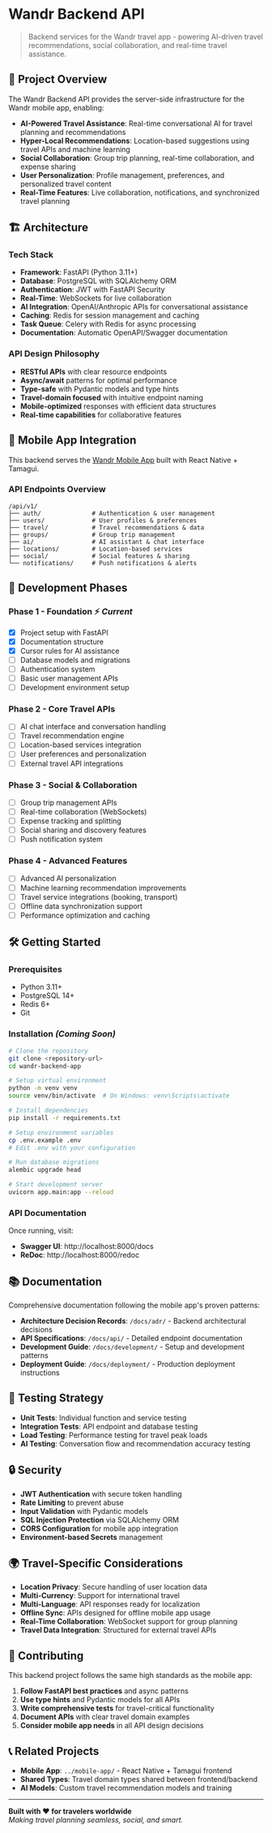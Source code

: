 # Wandr Backend API

> Backend services for the Wandr travel app - powering AI-driven travel recommendations, social collaboration, and real-time travel assistance.

## 🎯 Project Overview

The Wandr Backend API provides the server-side infrastructure for the Wandr mobile app, enabling:

- **AI-Powered Travel Assistance**: Real-time conversational AI for travel planning and recommendations
- **Hyper-Local Recommendations**: Location-based suggestions using travel APIs and machine learning
- **Social Collaboration**: Group trip planning, real-time collaboration, and expense sharing
- **User Personalization**: Profile management, preferences, and personalized travel content
- **Real-Time Features**: Live collaboration, notifications, and synchronized travel planning

## 🏗️ Architecture

### **Tech Stack**
- **Framework**: FastAPI (Python 3.11+)
- **Database**: PostgreSQL with SQLAlchemy ORM
- **Authentication**: JWT with FastAPI Security
- **Real-Time**: WebSockets for live collaboration
- **AI Integration**: OpenAI/Anthropic APIs for conversational assistance
- **Caching**: Redis for session management and caching
- **Task Queue**: Celery with Redis for async processing
- **Documentation**: Automatic OpenAPI/Swagger documentation

### **API Design Philosophy**
- **RESTful APIs** with clear resource endpoints
- **Async/await** patterns for optimal performance
- **Type-safe** with Pydantic models and type hints
- **Travel-domain focused** with intuitive endpoint naming
- **Mobile-optimized** responses with efficient data structures
- **Real-time capabilities** for collaborative features

## 📱 Mobile App Integration

This backend serves the [Wandr Mobile App](../mobile-app) built with React Native + Tamagui.

### **API Endpoints Overview**
```
/api/v1/
├── auth/              # Authentication & user management
├── users/             # User profiles & preferences  
├── travel/            # Travel recommendations & data
├── groups/            # Group trip management
├── ai/                # AI assistant & chat interface
├── locations/         # Location-based services
├── social/            # Social features & sharing
└── notifications/     # Push notifications & alerts
```

## 🚀 Development Phases

### **Phase 1 - Foundation** ⚡ *Current*
- [x] Project setup with FastAPI
- [x] Documentation structure
- [x] Cursor rules for AI assistance
- [ ] Database models and migrations
- [ ] Authentication system
- [ ] Basic user management APIs
- [ ] Development environment setup

### **Phase 2 - Core Travel APIs** 
- [ ] AI chat interface and conversation handling
- [ ] Travel recommendation engine
- [ ] Location-based services integration
- [ ] User preferences and personalization
- [ ] External travel API integrations

### **Phase 3 - Social & Collaboration**
- [ ] Group trip management APIs
- [ ] Real-time collaboration (WebSockets)
- [ ] Expense tracking and splitting
- [ ] Social sharing and discovery features
- [ ] Push notification system

### **Phase 4 - Advanced Features**
- [ ] Advanced AI personalization
- [ ] Machine learning recommendation improvements
- [ ] Travel service integrations (booking, transport)
- [ ] Offline data synchronization support
- [ ] Performance optimization and caching

## 🛠️ Getting Started

### **Prerequisites**
- Python 3.11+
- PostgreSQL 14+
- Redis 6+
- Git

### **Installation** *(Coming Soon)*
```bash
# Clone the repository
git clone <repository-url>
cd wandr-backend-app

# Setup virtual environment
python -m venv venv
source venv/bin/activate  # On Windows: venv\Scripts\activate

# Install dependencies
pip install -r requirements.txt

# Setup environment variables
cp .env.example .env
# Edit .env with your configuration

# Run database migrations
alembic upgrade head

# Start development server
uvicorn app.main:app --reload
```

### **API Documentation**
Once running, visit:
- **Swagger UI**: http://localhost:8000/docs
- **ReDoc**: http://localhost:8000/redoc

## 📚 Documentation

Comprehensive documentation following the mobile app's proven patterns:

- **Architecture Decision Records**: `/docs/adr/` - Backend architectural decisions
- **API Specifications**: `/docs/api/` - Detailed endpoint documentation  
- **Development Guide**: `/docs/development/` - Setup and development patterns
- **Deployment Guide**: `/docs/deployment/` - Production deployment instructions

## 🧪 Testing Strategy

- **Unit Tests**: Individual function and service testing
- **Integration Tests**: API endpoint and database testing
- **Load Testing**: Performance testing for travel peak loads
- **AI Testing**: Conversation flow and recommendation accuracy testing

## 🔒 Security

- **JWT Authentication** with secure token handling
- **Rate Limiting** to prevent abuse
- **Input Validation** with Pydantic models
- **SQL Injection Protection** via SQLAlchemy ORM
- **CORS Configuration** for mobile app integration
- **Environment-based Secrets** management

## 🌍 Travel-Specific Considerations

- **Location Privacy**: Secure handling of user location data
- **Multi-Currency**: Support for international travel
- **Multi-Language**: API responses ready for localization
- **Offline Sync**: APIs designed for offline mobile app usage
- **Real-Time Collaboration**: WebSocket support for group planning
- **Travel Data Integration**: Structured for external travel APIs

## 🤝 Contributing

This backend project follows the same high standards as the mobile app:

1. **Follow FastAPI best practices** and async patterns
2. **Use type hints** and Pydantic models for all APIs
3. **Write comprehensive tests** for travel-critical functionality
4. **Document APIs** with clear travel domain examples
5. **Consider mobile app needs** in all API design decisions

## 📞 Related Projects

- **Mobile App**: `../mobile-app/` - React Native + Tamagui frontend
- **Shared Types**: Travel domain types shared between frontend/backend
- **AI Models**: Custom travel recommendation models and training

---

**Built with ❤️ for travelers worldwide**  
*Making travel planning seamless, social, and smart.* 